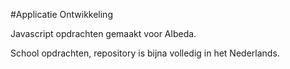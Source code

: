 #Applicatie Ontwikkeling

Javascript opdrachten gemaakt voor Albeda.

School opdrachten, repository is bijna volledig in het Nederlands.